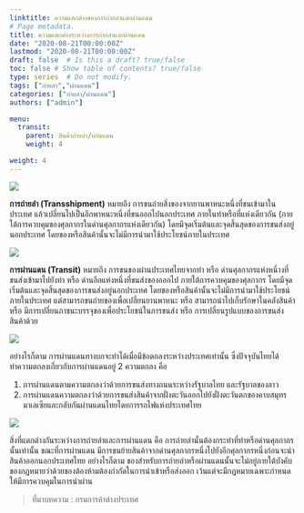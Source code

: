 ```yaml
---
linktitle: ความแตกต่างของการถ่ายลำและผ่านแดน
# Page metadata.
title: ความแตกต่างระหว่างการถ่ายลำและผ่านแดน
date: "2020-08-21T00:00:00Z"
lastmod: "2020-08-21T00:00:00Z"
draft: false  # Is this a draft? true/false
toc: false # Show table of contents? true/false
type: series  # Do not modify.
tags: ["ถ่ายลำ","ผ่านแดน"]
categories: ["ถ่ายลำ/ผ่านแดน"]
authors: ["admin"]

menu:
  transit:
    parent: สินค้าถ่ายลำ/ผ่านแดน   
    weight: 4

weight: 4
---
```


![](../img/transit-02/Transshipment-01.png)

**การถ่ายลำ (Transshipment)** หมายถึง การขนถ่ายสิ่งของจากยานพาหนะหนึ่งที่ขนเข้ามาในประเทศ แล้วเปลี่ยนไปเป็นอีกพาหนะหนึ่งที่ขนออกไปนอกประเทศ ภายในท่าหรือที่แห่งเดียวกัน (ภายใต้การควบคุมของศุลกากรในด่านศุลกากรแห่งเดียวกัน) โดยมีจุดเริ่มต้นและจุดสิ้นสุดของการขนส่งอยู่นอกประเทศ โดยของหรือสินค้านั้นจะไม่มีการนำมาใช้ประโยชน์ภายในประเทศ  
  


![](../img/transit-02/transit-01.png)
  
**การผ่านแดน (Transit)** หมายถึง การขนของผ่านประเทศไทยจากท่า หรือ ด่านศุลกากรแห่งหนึ่างที่ขนส่งเข้ามาไปยังท่า หรือ ด่านอีกแห่งหนึ่งที่ขนส่งของออกไป ภายใต้การควบคุมของศุลกากร โดยมีจุดเริ่มต้นและจุดสิ้นสุดของการขนส่งอยู่นอกประเทศ โดยของหรือสินค้านั้นจะไม่มีการนำมาใช้ประโยชน์ภายในประเทศ แต่สามารถขนถ่ายของเพื่อเปลี่ยนยานพาหนะ หรือ สามารถนำไปเก็บรักษาในคลังสินค้า หรือ มีการเปลี่ยนภาชนะบรรจุของเพื่อประโยชน์ในการขนส่ง หรือ การเปลี่ยนรูปแบบของการขนส่งสินค้าด้วย  
  
![](../img/transit-02/content-06.png)
  
อย่างไรก็ตาม การผ่านแดนทางบกจะทำได้เมื่อมีข้อตกลงระหว่างประเทศเท่านั้น ซึ่งปัจจุบันไทยได้ทำความตกลงเกี่ยวกับการผ่านแดนอยู่ 2 ความตกลง คือ  
1. การผ่านแดนตามความตกลงว่าด้วยการขนส่งทางถนนระหว่างรัฐบาลไทย และรัฐบาลของลาว  
2. การผ่านแดนความตกลงว่าด้วยการขนส่งสินค้าจากฝั่งตะวันออกไปยังฝั่งตะวันตกของคาบสมุทรมาเลเซียและกลับกันผ่านแดนไทยโดยการรถไฟแห่งประเทศไทย  

![](../img/transit-02/content-07.png)
  
สิ่งที่แตกต่างกันระหว่างการถ่ายลำและการผ่านแดน คือ การถ่ายลำนั้นต้องกระทำที่ท่าหรือด่านศุลกากรนั้นเท่านั้น ขณะที่การผ่านแดน มีการขนย้ายสินค้าจากด่านศุลกากรหนึ่งไปยังอีกศุลกากรหนึ่งก่อนจะนำสินค้าออกนอกประเทศไทย อย่างไรก็ตาม ของสำหรับการถ่ายลำหรือผ่านแดนนั้นจะไม่อยู่ภายใต้บังคับของกฎหมายว่าด้วยของต้องห้ามต้องกำกัดในการนำเข้าหรือส่งออก เว้นแต่จะมีกฎหมายเฉพาะกำหนดให้มีการควบคุมในการนำผ่าน  

>ที่มาบทความ : กรมการค้าต่างประเทศ
